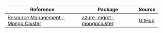 | Reference | Package | Source |
|---|---|---|
|[Resource Management - Mongo Cluster](mgmt-mongocluster-readme.md)|[azure-mgmt-mongocluster](https://pypi.org/project/azure-mgmt-mongocluster)|[GitHub](https://github.com/Azure/azure-sdk-for-python/blob/main/sdk/mongocluster/azure-mgmt-mongocluster)|
